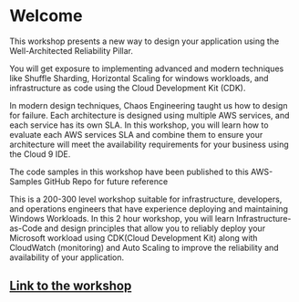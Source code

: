 # Welcome

This workshop presents a new way to design your application using the Well-Architected Reliability Pillar. 

You will get exposure to implementing advanced and modern techniques like Shuffle Sharding, Horizontal Scaling for windows workloads, and infrastructure as code using the Cloud Development Kit (CDK).

In modern design techniques, Chaos Engineering taught us how to design for failure. Each architecture is designed using multiple AWS services, and each service has its own SLA. In this workshop, you will learn how to evaluate each AWS services SLA and combine them to ensure your architecture will meet the availability requirements for your business using the Cloud 9 IDE.

The code samples in this workshop have been published to this AWS-Samples GitHub Repo for future reference

This is a 200-300 level workshop suitable for infrastructure, developers, and operations engineers that have experience deploying and maintaining Windows Workloads.
In this 2 hour workshop, you will learn Infrastructure-as-Code and design principles that allow you to reliably deploy your Microsoft workload using CDK(Cloud Development Kit) along with CloudWatch (monitoring) and Auto Scaling to improve the reliability and availability of your application.

## [Link to the workshop](https://catalog.us-east-1.prod.workshops.aws/v2/workshops/a9ae9061-fef9-43d8-918b-39835ece04a9/en-US/)
